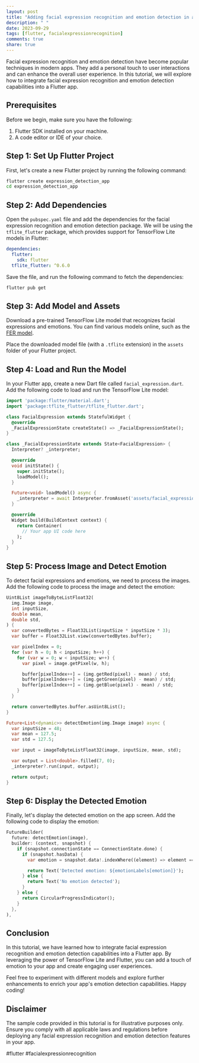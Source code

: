 ```yaml
---
layout: post
title: "Adding facial expression recognition and emotion detection in a Flutter app"
description: " "
date: 2023-09-29
tags: [flutter, facialexpressionrecognition]
comments: true
share: true
---
```


Facial expression recognition and emotion detection have become popular techniques in modern apps. They add a personal touch to user interactions and can enhance the overall user experience. In this tutorial, we will explore how to integrate facial expression recognition and emotion detection capabilities into a Flutter app.

## Prerequisites

Before we begin, make sure you have the following:

1. Flutter SDK installed on your machine.
2. A code editor or IDE of your choice.

## Step 1: Set Up Flutter Project

First, let's create a new Flutter project by running the following command:

```bash
flutter create expression_detection_app
cd expression_detection_app
```

## Step 2: Add Dependencies

Open the `pubspec.yaml` file and add the dependencies for the facial expression recognition and emotion detection package. We will be using the `tflite_flutter` package, which provides support for TensorFlow Lite models in Flutter:

```yaml
dependencies:
  flutter:
    sdk: flutter
  tflite_flutter: ^0.6.0
```

Save the file, and run the following command to fetch the dependencies:

```bash
flutter pub get
```

## Step 3: Add Model and Assets

Download a pre-trained TensorFlow Lite model that recognizes facial expressions and emotions. You can find various models online, such as the [FER model](https://github.com/omar178/Emotion-recognition).

Place the downloaded model file (with a `.tflite` extension) in the `assets` folder of your Flutter project.

## Step 4: Load and Run the Model

In your Flutter app, create a new Dart file called `facial_expression.dart`. Add the following code to load and run the TensorFlow Lite model:

```dart
import 'package:flutter/material.dart';
import 'package:tflite_flutter/tflite_flutter.dart';

class FacialExpression extends StatefulWidget {
  @override
  _FacialExpressionState createState() => _FacialExpressionState();
}

class _FacialExpressionState extends State<FacialExpression> {
  Interpreter? _interpreter;

  @override
  void initState() {
    super.initState();
    loadModel();
  }

  Future<void> loadModel() async {
    _interpreter = await Interpreter.fromAsset('assets/facial_expression_model.tflite');
  }

  @override
  Widget build(BuildContext context) {
    return Container(
      // Your app UI code here
    );
  }
}
```

## Step 5: Process Image and Detect Emotion

To detect facial expressions and emotions, we need to process the images. Add the following code to process the image and detect the emotion:

```dart
Uint8List imageToByteListFloat32(
  img.Image image,
  int inputSize,
  double mean,
  double std,
) {
  var convertedBytes = Float32List(inputSize * inputSize * 3);
  var buffer = Float32List.view(convertedBytes.buffer);

  var pixelIndex = 0;
  for (var h = 0; h < inputSize; h++) {
    for (var w = 0; w < inputSize; w++) {
      var pixel = image.getPixel(w, h);

      buffer[pixelIndex++] = (img.getRed(pixel) - mean) / std;
      buffer[pixelIndex++] = (img.getGreen(pixel) - mean) / std;
      buffer[pixelIndex++] = (img.getBlue(pixel) - mean) / std;
    }
  }

  return convertedBytes.buffer.asUint8List();
}

Future<List<dynamic>> detectEmotion(img.Image image) async {
  var inputSize = 48;
  var mean = 127.5;
  var std = 127.5;

  var input = imageToByteListFloat32(image, inputSize, mean, std);

  var output = List<double>.filled(7, 0);
  _interpreter?.run(input, output);

  return output;
}
```

## Step 6: Display the Detected Emotion

Finally, let's display the detected emotion on the app screen. Add the following code to display the emotion:

```dart
FutureBuilder(
  future: detectEmotion(image),
  builder: (context, snapshot) {
    if (snapshot.connectionState == ConnectionState.done) {
      if (snapshot.hasData) {
        var emotion = snapshot.data!.indexWhere((element) => element == snapshot.data!.reduce(max));

        return Text('Detected emotion: ${emotionLabels[emotion]}');
      } else {
        return Text('No emotion detected');
      }
    } else {
      return CircularProgressIndicator();
    }
  },
),
```

## Conclusion

In this tutorial, we have learned how to integrate facial expression recognition and emotion detection capabilities into a Flutter app. By leveraging the power of TensorFlow Lite and Flutter, you can add a touch of emotion to your app and create engaging user experiences.

Feel free to experiment with different models and explore further enhancements to enrich your app's emotion detection capabilities. Happy coding!

## Disclaimer

The sample code provided in this tutorial is for illustrative purposes only. Ensure you comply with all applicable laws and regulations before deploying any facial expression recognition and emotion detection features in your app.

\#flutter #facialexpressionrecognition